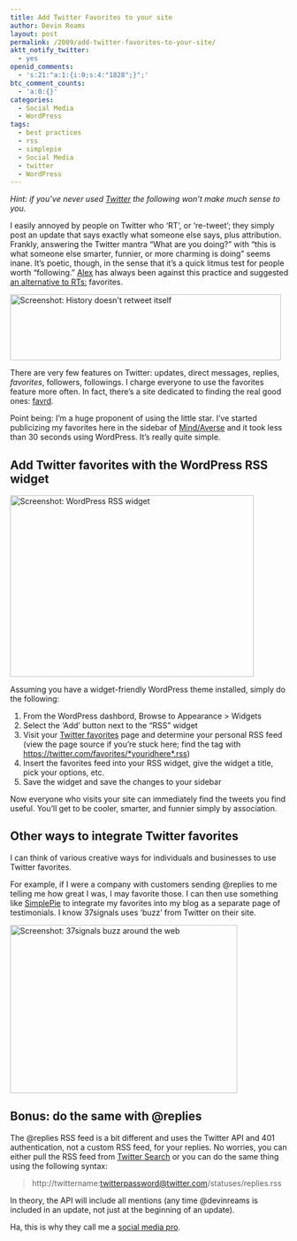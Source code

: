 ```yaml
---
title: Add Twitter Favorites to your site
author: Devin Reams
layout: post
permalink: /2009/add-twitter-favorites-to-your-site/
aktt_notify_twitter:
  - yes
openid_comments:
  - 's:21:"a:1:{i:0;s:4:"1828";}";'
btc_comment_counts:
  - 'a:0:{}'
categories:
  - Social Media
  - WordPress
tags:
  - best practices
  - rss
  - simplepie
  - Social Media
  - twitter
  - WordPress
---
```

*Hint: if you&#8217;ve never used [Twitter][1] the following won&#8217;t make much sense to you.*

I easily annoyed by people on Twitter who &#8216;RT&#8217;, or &#8216;re-tweet&#8217;; they simply post an update that says exactly what someone else says, plus attribution. Frankly, answering the Twitter mantra &#8220;What are you doing?&#8221; with &#8220;this is what someone else smarter, funnier, or more charming is doing&#8221; seems inane. It&#8217;s poetic, though, in the sense that it&#8217;s a quick litmus test for people worth &#8220;following.&#8221; [Alex][2] has always been against this practice and suggested [an alternative to RTs:][3] favorites.

[<img src="https://devin.rea.ms/wp/wp-content/uploads/2009/04/twitter-history-2.png" alt="Screenshot: History doesn&#039;t retweet itself" title="Screenshot: History doesn&#039;t retweet itself" width="490" height="119" class="aligncenter size-full wp-image-709" />][4]

There are very few features on Twitter: updates, direct messages, replies, *favorites*, followers, followings. I charge everyone to use the favorites feature more often. In fact, there&#8217;s a site dedicated to finding the real good ones: [favrd][5].

Point being: I&#8217;m a huge proponent of using the little star. I&#8217;ve started publicizing my favorites here in the sidebar of [Mind/Averse][6] and it took less than 30 seconds using WordPress. It&#8217;s really quite simple.

## Add Twitter favorites with the WordPress RSS widget

<img src="https://devin.rea.ms/wp/wp-content/uploads/2009/04/rss-widget.png" alt="Screenshot: WordPress RSS widget" title="Screenshot: WordPress RSS widget" width="441" height="328" class="aligncenter size-full wp-image-706" />

Assuming you have a widget-friendly WordPress theme installed, simply do the following:

1.  From the WordPress dashbord, Browse to Appearance > Widgets
2.  Select the &#8216;Add&#8217; button next to the &#8220;RSS&#8221; widget
3.  Visit your [Twitter favorites][7] page and determine your personal RSS feed (view the page source if you&#8217;re stuck here; find the <link> tag with https://twitter.com/favorites/*youridhere*.rss)
4.  Insert the favorites feed into your RSS widget, give the widget a title, pick your options, etc.
5.  Save the widget and save the changes to your sidebar

Now everyone who visits your site can immediately find the tweets you find useful. You&#8217;ll get to be cooler, smarter, and funnier simply by association.

## Other ways to integrate Twitter favorites

I can think of various creative ways for individuals and businesses to use Twitter favorites.

For example, if I were a company with customers sending @replies to me telling me how great I was, I may favorite those. I can then use something like [SimplePie][8] to integrate my favorites into my blog as a separate page of testimonials. I know 37signals uses &#8216;buzz&#8217; from Twitter on their site.

[<img src="https://devin.rea.ms/wp/wp-content/uploads/2009/04/37signals-twitter.png" alt="Screenshot: 37signals buzz around the web" title="Screenshot: 37signals buzz around the web" width="411" height="304" class="aligncenter size-full wp-image-707" />][9]

## Bonus: do the same with @replies

The @replies RSS feed is a bit different and uses the Twitter API and 401 authentication, not a custom RSS feed, for your replies. No worries, you can either pull the RSS feed from [Twitter Search][10] or you can do the same thing using the following syntax:

> http://twittername:twitterpassword@twitter.com/statuses/replies.rss

In theory, the API will include all mentions (any time @devinreams is included in an update, not just at the beginning of an update).

Ha, this is why they call me a [social media pro][11].

 [1]: https://twitter.com/devinreams
 [2]: http://alexking.org/
 [3]: http://alexking.org/blog/2009/01/29/an-alternative-to-rts-on-twitter
 [4]: https://twitter.com/devinreams/status/1461301788
 [5]: http://favrd.textism.com/
 [6]: https://devin.rea.ms/
 [7]: https://twitter.com/favorites
 [8]: http://simplepie.org/
 [9]: http://37signals.com/
 [10]: http://search.twitter.com/
 [11]: https://twitter.com/bleikamp/statuses/1423172299
